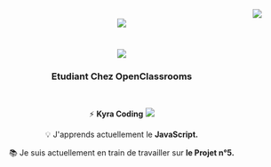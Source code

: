 <img align="right" src="https://visitor-badge.laobi.icu/badge?page_id=kyra110.kyra110" />
<br/>
<div align =center>
<img  src="https://pbs.twimg.com/profile_banners/1625870697263235072/1697567030/600x200" />
<div/>
    
<h1 align="center">
    <img src="https://readme-typing-svg.herokuapp.com/?font=Righteous&size=35&center=true&vCenter=true&width=500&height=70&duration=4000&lines=Salut!+👋;+C'est+Kyra+Coding!;" />
</h1>

<h3 align="center">Etudiant Chez OpenClassrooms</h3>

<br/>

<div align="center">
 
 ⚡ **Kyra Coding**
 <a href="https://www.youtube.com/channel/UCcs9j6AZWBkrfuLz9W8tknA" target="_blank">
    <img src="https://img.shields.io/badge/YouTube-FF0000?style=for-the-badge&logo=youtube&logoColor=white" target="_blank" />
  </a>
  
 💡 J'apprends actuellement le **JavaScript.**
 
 📚 Je suis actuellement en train de travailler sur **le Projet n°5.** 
 
 </div>
<!--
**kyra110/kyra110** is a ✨ _special_ ✨ repository because its `README.md` (this file) appears on your GitHub profile.

Here are some ideas to get you started:

- 🔭 I’m currently working on ...
- 🌱 I’m currently learning ...
- 👯 I’m looking to collaborate on ...
- 🤔 I’m looking for help with ...
- 💬 Ask me about ...
- 📫 How to reach me: ...
- 😄 Pronouns: ...
- ⚡ Fun fact: ...
-->
